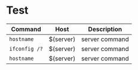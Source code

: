 # Test

| Command     | Host      |Description|
|-------------|-----------|-----------|
| `hostname` | $(server) |server command| 
| `ifconfig /?` | $(server) |server command| 
| `hostname` | $(server) |server command| 
